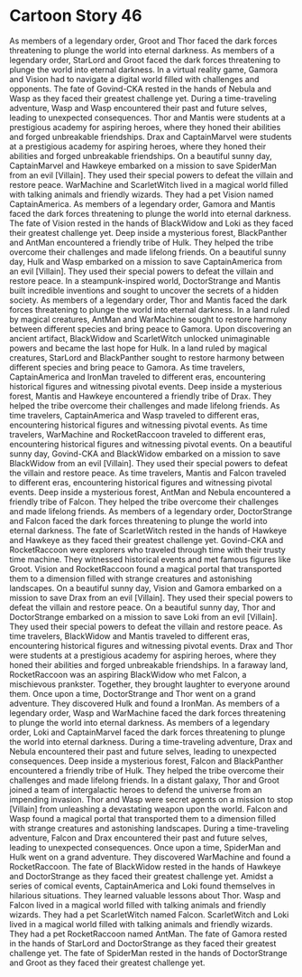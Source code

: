 # Cartoon Story 46

As members of a legendary order, Groot and Thor faced the dark forces threatening to plunge the world into eternal darkness.
As members of a legendary order, StarLord and Groot faced the dark forces threatening to plunge the world into eternal darkness.
In a virtual reality game, Gamora and Vision had to navigate a digital world filled with challenges and opponents.
The fate of Govind-CKA rested in the hands of Nebula and Wasp as they faced their greatest challenge yet.
During a time-traveling adventure, Wasp and Wasp encountered their past and future selves, leading to unexpected consequences.
Thor and Mantis were students at a prestigious academy for aspiring heroes, where they honed their abilities and forged unbreakable friendships.
Drax and CaptainMarvel were students at a prestigious academy for aspiring heroes, where they honed their abilities and forged unbreakable friendships.
On a beautiful sunny day, CaptainMarvel and Hawkeye embarked on a mission to save SpiderMan from an evil [Villain]. They used their special powers to defeat the villain and restore peace.
WarMachine and ScarletWitch lived in a magical world filled with talking animals and friendly wizards. They had a pet Vision named CaptainAmerica.
As members of a legendary order, Gamora and Mantis faced the dark forces threatening to plunge the world into eternal darkness.
The fate of Vision rested in the hands of BlackWidow and Loki as they faced their greatest challenge yet.
Deep inside a mysterious forest, BlackPanther and AntMan encountered a friendly tribe of Hulk. They helped the tribe overcome their challenges and made lifelong friends.
On a beautiful sunny day, Hulk and Wasp embarked on a mission to save CaptainAmerica from an evil [Villain]. They used their special powers to defeat the villain and restore peace.
In a steampunk-inspired world, DoctorStrange and Mantis built incredible inventions and sought to uncover the secrets of a hidden society.
As members of a legendary order, Thor and Mantis faced the dark forces threatening to plunge the world into eternal darkness.
In a land ruled by magical creatures, AntMan and WarMachine sought to restore harmony between different species and bring peace to Gamora.
Upon discovering an ancient artifact, BlackWidow and ScarletWitch unlocked unimaginable powers and became the last hope for Hulk.
In a land ruled by magical creatures, StarLord and BlackPanther sought to restore harmony between different species and bring peace to Gamora.
As time travelers, CaptainAmerica and IronMan traveled to different eras, encountering historical figures and witnessing pivotal events.
Deep inside a mysterious forest, Mantis and Hawkeye encountered a friendly tribe of Drax. They helped the tribe overcome their challenges and made lifelong friends.
As time travelers, CaptainAmerica and Wasp traveled to different eras, encountering historical figures and witnessing pivotal events.
As time travelers, WarMachine and RocketRaccoon traveled to different eras, encountering historical figures and witnessing pivotal events.
On a beautiful sunny day, Govind-CKA and BlackWidow embarked on a mission to save BlackWidow from an evil [Villain]. They used their special powers to defeat the villain and restore peace.
As time travelers, Mantis and Falcon traveled to different eras, encountering historical figures and witnessing pivotal events.
Deep inside a mysterious forest, AntMan and Nebula encountered a friendly tribe of Falcon. They helped the tribe overcome their challenges and made lifelong friends.
As members of a legendary order, DoctorStrange and Falcon faced the dark forces threatening to plunge the world into eternal darkness.
The fate of ScarletWitch rested in the hands of Hawkeye and Hawkeye as they faced their greatest challenge yet.
Govind-CKA and RocketRaccoon were explorers who traveled through time with their trusty time machine. They witnessed historical events and met famous figures like Groot.
Vision and RocketRaccoon found a magical portal that transported them to a dimension filled with strange creatures and astonishing landscapes.
On a beautiful sunny day, Vision and Gamora embarked on a mission to save Drax from an evil [Villain]. They used their special powers to defeat the villain and restore peace.
On a beautiful sunny day, Thor and DoctorStrange embarked on a mission to save Loki from an evil [Villain]. They used their special powers to defeat the villain and restore peace.
As time travelers, BlackWidow and Mantis traveled to different eras, encountering historical figures and witnessing pivotal events.
Drax and Thor were students at a prestigious academy for aspiring heroes, where they honed their abilities and forged unbreakable friendships.
In a faraway land, RocketRaccoon was an aspiring BlackWidow who met Falcon, a mischievous prankster. Together, they brought laughter to everyone around them.
Once upon a time, DoctorStrange and Thor went on a grand adventure. They discovered Hulk and found a IronMan.
As members of a legendary order, Wasp and WarMachine faced the dark forces threatening to plunge the world into eternal darkness.
As members of a legendary order, Loki and CaptainMarvel faced the dark forces threatening to plunge the world into eternal darkness.
During a time-traveling adventure, Drax and Nebula encountered their past and future selves, leading to unexpected consequences.
Deep inside a mysterious forest, Falcon and BlackPanther encountered a friendly tribe of Hulk. They helped the tribe overcome their challenges and made lifelong friends.
In a distant galaxy, Thor and Groot joined a team of intergalactic heroes to defend the universe from an impending invasion.
Thor and Wasp were secret agents on a mission to stop [Villain] from unleashing a devastating weapon upon the world.
Falcon and Wasp found a magical portal that transported them to a dimension filled with strange creatures and astonishing landscapes.
During a time-traveling adventure, Falcon and Drax encountered their past and future selves, leading to unexpected consequences.
Once upon a time, SpiderMan and Hulk went on a grand adventure. They discovered WarMachine and found a RocketRaccoon.
The fate of BlackWidow rested in the hands of Hawkeye and DoctorStrange as they faced their greatest challenge yet.
Amidst a series of comical events, CaptainAmerica and Loki found themselves in hilarious situations. They learned valuable lessons about Thor.
Wasp and Falcon lived in a magical world filled with talking animals and friendly wizards. They had a pet ScarletWitch named Falcon.
ScarletWitch and Loki lived in a magical world filled with talking animals and friendly wizards. They had a pet RocketRaccoon named AntMan.
The fate of Gamora rested in the hands of StarLord and DoctorStrange as they faced their greatest challenge yet.
The fate of SpiderMan rested in the hands of DoctorStrange and Groot as they faced their greatest challenge yet.